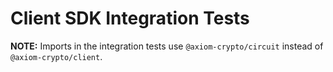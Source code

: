 # Client SDK Integration Tests

**NOTE:** Imports in the integration tests use `@axiom-crypto/circuit` instead of `@axiom-crypto/client`.
